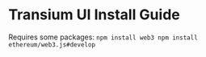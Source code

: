# Transium UI Install Guide

Requires some packages:
`npm install web3
npm install ethereum/web3.js#develop`
